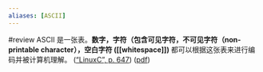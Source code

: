 ```yaml
---
aliases: [ASCII]
---
```

#review 
ASCII 是一张表。**数字，字符（包含可见字符，不可见字符（non-printable character），空白字符 ([[whitespace]])** 都可以根据这张表来进行编码并被计算机理解。 ([“LinuxC”, p. 647](zotero://select/library/items/I2QD5IEX)) ([pdf](zotero://open-pdf/library/items/4IHU78F5?page=647&annotation=XZSI65Z2)) <!--SR:!2023-03-15,7,250-->